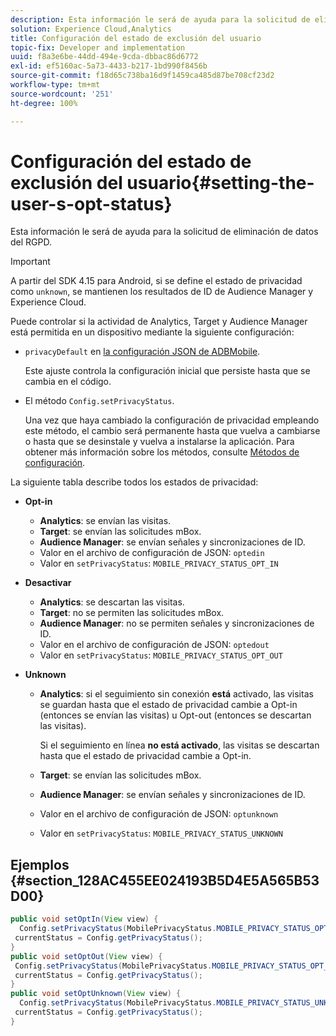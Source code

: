 ```yaml
---
description: Esta información le será de ayuda para la solicitud de eliminación de datos del RGPD.
solution: Experience Cloud,Analytics
title: Configuración del estado de exclusión del usuario
topic-fix: Developer and implementation
uuid: f8a3e6be-44dd-494e-9cda-dbbac86d6772
exl-id: ef5160ac-5a73-4433-b217-1bd990f8456b
source-git-commit: f18d65c738ba16d9f1459ca485d87be708cf23d2
workflow-type: tm+mt
source-wordcount: '251'
ht-degree: 100%

---
```


# Configuración del estado de exclusión del usuario{#setting-the-user-s-opt-status}

Esta información le será de ayuda para la solicitud de eliminación de datos del RGPD.

>[!IMPORTANT]
>
>A partir del SDK 4.15 para Android, si se define el estado de privacidad como `unknown`, se mantienen los resultados de ID de Audience Manager y Experience Cloud.

Puede controlar si la actividad de Analytics, Target y Audience Manager está permitida en un dispositivo mediante la siguiente configuración:

* `privacyDefault` en [la configuración JSON de ADBMobile](/help/android/configuration/json-config/json-config.md).

   Este ajuste controla la configuración inicial que persiste hasta que se cambia en el código.

* El método `Config.setPrivacyStatus`.

   Una vez que haya cambiado la configuración de privacidad empleando este método, el cambio será permanente hasta que vuelva a cambiarse o hasta que se desinstale y vuelva a instalarse la aplicación. Para obtener más información sobre los métodos, consulte  [Métodos de configuración](/help/android/configuration/methods.md).

La siguiente tabla describe todos los estados de privacidad:

* **Opt-in**

   * **Analytics**: se envían las visitas.
   * **Target**: se envían las solicitudes mBox.
   * **Audience Manager**: se envían señales y sincronizaciones de ID.
   * Valor en el archivo de configuración de JSON: `optedin`
   * Valor en `setPrivacyStatus`: `MOBILE_PRIVACY_STATUS_OPT_IN`

* **Desactivar**

   * **Analytics**: se descartan las visitas.
   * **Target**: no se permiten las solicitudes mBox.
   * **Audience Manager**: no se permiten señales y sincronizaciones de ID.
   * Valor en el archivo de configuración de JSON: `optedout`
   * Valor en `setPrivacyStatus`: `MOBILE_PRIVACY_STATUS_OPT_OUT`

* **Unknown**

   * **Analytics**: si el seguimiento sin conexión **está** activado, las visitas se guardan hasta que el estado de privacidad cambie a Opt-in (entonces se envían las visitas) u Opt-out (entonces se descartan las visitas).

      Si el seguimiento en línea <b>no está activado</b>, las visitas se descartan hasta que el estado de privacidad cambie a Opt-in.
   * **Target**: se envían las solicitudes mBox.
   * **Audience Manager**: se envían señales y sincronizaciones de ID.
   * Valor en el archivo de configuración de JSON: `optunknown`
   * Valor en `setPrivacyStatus`: `MOBILE_PRIVACY_STATUS_UNKNOWN`

## Ejemplos {#section_128AC455EE024193B5D4E5A565B53D00}

```java
public void setOptIn(View view) { 
  Config.setPrivacyStatus(MobilePrivacyStatus.MOBILE_PRIVACY_STATUS_OPT_IN); 
 currentStatus = Config.getPrivacyStatus(); 
} 
public void setOptOut(View view) { 
 Config.setPrivacyStatus(MobilePrivacyStatus.MOBILE_PRIVACY_STATUS_OPT_OUT); 
 currentStatus = Config.getPrivacyStatus(); 
} 
public void setOptUnknown(View view) { 
  Config.setPrivacyStatus(MobilePrivacyStatus.MOBILE_PRIVACY_STATUS_UNKNOWN); 
 currentStatus = Config.getPrivacyStatus(); 
}
```
